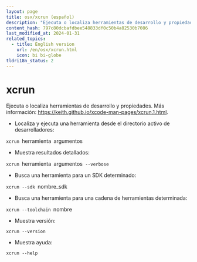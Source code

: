 ```yaml
---
layout: page
title: osx/xcrun (español)
description: "Ejecuta o localiza herramientas de desarrollo y propiedades."
content_hash: 797c80dcbafdbee548833df0c50b4a82530b7086
last_modified_at: 2024-01-31
related_topics:
  - title: English version
    url: /en/osx/xcrun.html
    icon: bi bi-globe
tldri18n_status: 2
---
```

# xcrun

Ejecuta o localiza herramientas de desarrollo y propiedades.
Más información: <https://keith.github.io/xcode-man-pages/xcrun.1.html>.

- Localiza y ejecuta una herramienta desde el directorio activo de desarrolladores:

`xcrun `<span class="tldr-var badge badge-pill bg-dark-lm bg-white-dm text-white-lm text-dark-dm font-weight-bold">herramienta</span>` `<span class="tldr-var badge badge-pill bg-dark-lm bg-white-dm text-white-lm text-dark-dm font-weight-bold">argumentos</span>

- Muestra resultados detallados:

`xcrun `<span class="tldr-var badge badge-pill bg-dark-lm bg-white-dm text-white-lm text-dark-dm font-weight-bold">herramienta</span>` `<span class="tldr-var badge badge-pill bg-dark-lm bg-white-dm text-white-lm text-dark-dm font-weight-bold">argumentos</span>` --verbose`

- Busca una herramienta para un SDK determinado:

`xcrun --sdk `<span class="tldr-var badge badge-pill bg-dark-lm bg-white-dm text-white-lm text-dark-dm font-weight-bold">nombre_sdk</span>

- Busca una herramienta para una cadena de herramientas determinada:

`xcrun --toolchain `<span class="tldr-var badge badge-pill bg-dark-lm bg-white-dm text-white-lm text-dark-dm font-weight-bold">nombre</span>

- Muestra versión:

`xcrun --version`

- Muestra ayuda:

`xcrun --help`
